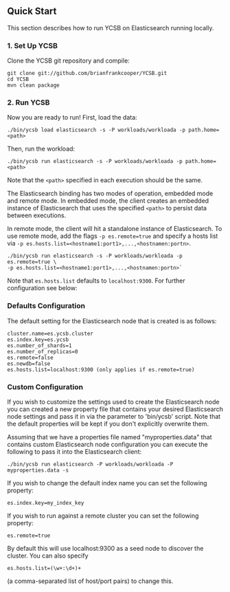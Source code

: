 <!--
Copyright (c) 2012 YCSB contributors. All rights reserved.

Licensed under the Apache License, Version 2.0 (the "License"); you
may not use this file except in compliance with the License. You
may obtain a copy of the License at

http://www.apache.org/licenses/LICENSE-2.0

Unless required by applicable law or agreed to in writing, software
distributed under the License is distributed on an "AS IS" BASIS,
WITHOUT WARRANTIES OR CONDITIONS OF ANY KIND, either express or
implied. See the License for the specific language governing
permissions and limitations under the License. See accompanying
LICENSE file.
-->

## Quick Start

This section describes how to run YCSB on Elasticsearch running locally. 

### 1. Set Up YCSB

Clone the YCSB git repository and compile:

    git clone git://github.com/brianfrankcooper/YCSB.git
    cd YCSB
    mvn clean package

### 2. Run YCSB
    
Now you are ready to run! First, load the data:

    ./bin/ycsb load elasticsearch -s -P workloads/workloada -p path.home=<path>

Then, run the workload:

    ./bin/ycsb run elasticsearch -s -P workloads/workloada -p path.home=<path>

Note that the `<path>` specified in each execution should be the same.

The Elasticsearch binding has two modes of operation, embedded mode and remote
mode. In embedded mode, the client creates an embedded instance of
Elasticsearch that uses the specified `<path>` to persist data between
executions.

In remote mode, the client will hit a standalone instance of Elasticsearch. To
use remote mode, add the flags `-p es.remote=true` and specify a hosts list via
`-p es.hosts.list=<hostname1:port1>,...,<hostnamen:portn>`.

    ./bin/ycsb run elasticsearch -s -P workloads/workloada -p es.remote=true \
    -p es.hosts.list=<hostname1:port1>,...,<hostnamen:portn>`

Note that `es.hosts.list` defaults to `localhost:9300`. For further
configuration see below:

### Defaults Configuration
The default setting for the Elasticsearch node that is created is as follows:

    cluster.name=es.ycsb.cluster
    es.index.key=es.ycsb
    es.number_of_shards=1
    es.number_of_replicas=0
    es.remote=false
    es.newdb=false
    es.hosts.list=localhost:9300 (only applies if es.remote=true)

### Custom Configuration
If you wish to customize the settings used to create the Elasticsearch node
you can created a new property file that contains your desired Elasticsearch 
node settings and pass it in via the parameter to 'bin/ycsb' script. Note that 
the default properties will be kept if you don't explicitly overwrite them.

Assuming that we have a properties file named "myproperties.data" that contains 
custom Elasticsearch node configuration you can execute the following to
pass it into the Elasticsearch client:


    ./bin/ycsb run elasticsearch -P workloads/workloada -P myproperties.data -s

If you wish to change the default index name you can set the following property:

    es.index.key=my_index_key

If you wish to run against a remote cluster you can set the following property:

    es.remote=true

By default this will use localhost:9300 as a seed node to discover the cluster.
You can also specify

    es.hosts.list=(\w+:\d+)+

(a comma-separated list of host/port pairs) to change this.
